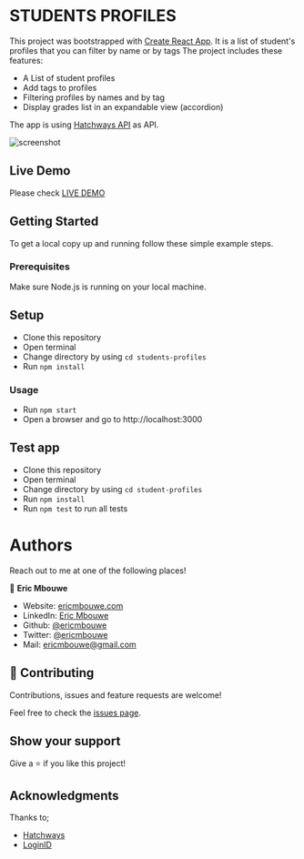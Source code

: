 # STUDENTS PROFILES

This project was bootstrapped with [Create React App](https://github.com/facebook/create-react-app).
It is a list of student's profiles that you can filter by name or by tags
The project includes these features:

- A List of student profiles  
- Add tags to profiles
- Filtering profiles by names and by tag
- Display grades list in an expandable view (accordion)

The app is using [Hatchways API](https://api.hatchways.io/assessment/students) as API.

![screenshot](./public/)

## Live Demo

Please check [LIVE DEMO](https://student-profiles-ericmbouwe.netlify.app/)

## Getting Started

To get a local copy up and running follow these simple example steps.

### Prerequisites

Make sure Node.js is running on your local machine.

## Setup

- Clone this repository
- Open terminal
- Change directory by using `cd students-profiles`
- Run `npm install`

### Usage

- Run `npm start`
- Open a browser and go to http://localhost:3000

## Test app

- Clone this repository
- Open terminal
- Change directory by using `cd student-profiles`
- Run `npm install`
- Run `npm test` to run all tests

# Authors

Reach out to me at one of the following places!

👤 **Eric Mbouwe**

- Website: [ericmbouwe.com](https://ericmbouwe.netlify.app)
- LinkedIn: [Eric Mbouwe](https://www.linkedin.com/in/ericmbouwe/)
- Github: [@ericmbouwe](https://github.com/ericmbouwe)
- Twitter: [@ericmbouwe](https://twitter.com/ericmbouwe)
- Mail: [ericmbouwe@gmail.com](ericmbouwe@gmail.com)

## 🤝 Contributing

Contributions, issues and feature requests are welcome!

Feel free to check the [issues page](https://github.com/EricMbouwe/student-profiles/issues).

## Show your support

Give a ⭐️ if you like this project!

## Acknowledgments

Thanks to;

- [Hatchways](https://hatchways.io/)
- [LoginID](https://loginid.io/)